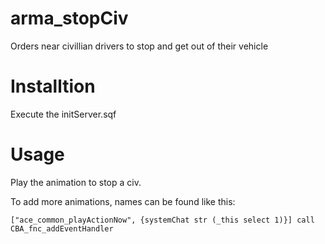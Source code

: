 # arma_stopCiv
Orders near civillian drivers to stop and get out of their vehicle

# Installtion
Execute the initServer.sqf

# Usage
Play the animation to stop a civ.


To add more animations, names can be found like this:
```sqf
["ace_common_playActionNow", {systemChat str (_this select 1)}] call CBA_fnc_addEventHandler
```
